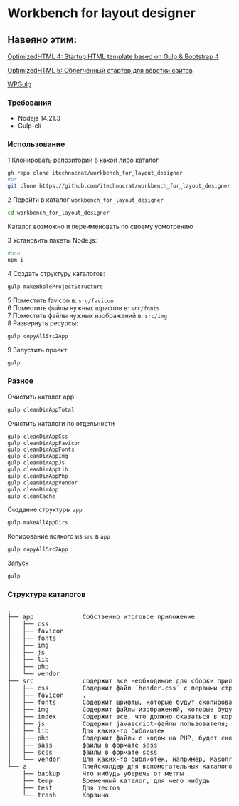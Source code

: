 # Workbench for layout designer

## Навеяно этим:

[OptimizedHTML 4: Startup HTML template based on Gulp & Bootstrap 4](https://github.com/agragregra/OptimizedHTML-4/)  

[OptimizedHTML 5: Облегчённый стартер для вёрстки сайтов](https://webdesign-master.ru/blog/tools/2019-07-15-optimizedhtml-5.html)  

[WPGulp](https://github.com/ahmadawais/WPGulp)  

### Требования

- Nodejs 14.21.3  
- Gulp-cli

### Использование

1 Клонировать репозиторий в какой либо каталог  

```sh
gh repo clone itechnocrat/workbench_for_layout_designer
#or
git clone https://github.com/itechnocrat/workbench_for_layout_designer
```

2 Перейти в каталог `workbench_for_layout_designer`

```sh
cd workbench_for_layout_designer
```

Каталог возможно и переименовать по своему усмотрению

3 Установить пакеты Node.js:  

```sh
#ncu
npm i
```

4 Создать структуру каталогов:  

```sh
gulp makeWholeProjectStructure
```

5 Поместить favicon в: `src/favicon`  
6 Поместить файлы нужных шрифтов в: `src/fonts`  
7 Поместить файлы нужных изображений в: `src/img`  
8 Развернуть ресурсы:  

```sh
gulp copyAllSrc2App
```  

9 Запустить проект:  

```sh
gulp
```

### Разное

Очистить каталог app  

```sh
gulp cleanDirAppTotal
```

Очистить каталоги по отдельности  

```sh
gulp cleanDirAppCss
gulp cleanDirAppFavicon
gulp cleanDirAppFonts
gulp cleanDirAppImg
gulp cleanDirAppJs
gulp cleanDirAppLib
gulp cleanDirAppPhp
gulp cleanDirAppVendor
gulp cleanDirApp
gulp cleanCache
```

Создание структуры `app`  

```sh
gulp makeAllAppDirs
```

Копирование всякого из `src` в `app`  

```sh
gulp copyAllSrc2App
```

Запуск  

```sh
gulp
```

### Структура каталогов

<pre>
.
├── app             Собственно итоговое приложение
│   ├── css
│   ├── favicon
│   ├── fonts
│   ├── img
│   ├── js
│   ├── lib
│   ├── php
│   └── vendor
├── src             содержит все необходимое для сборки приложения в каталог `app`
│   ├── css         Содержит файл `header.css` с первыми строчками будущего style.css, которые нельзя обработать sass
│   ├── favicon     .
│   ├── fonts       Содержит шрифты, которые будут скопированы в `./app/fonts`
│   ├── img         Содержит файлы изображений, которые будут скопированы в `./app/img`
│   ├── index       Содержит все, что должно оказаться в корне DocumentRoot web-сервера (в корне app)
│   ├── js          Содержит javascript-файлы пользователя; будет скопирован в `./app/js/custom.js` и в `./app/js/custom.min.js`
│   ├── lib         Для каких-то библиотек
│   ├── php         Содержит файлы с кодом на PHP, будет скопирована в app
│   ├── sass        файлы в формате sass
│   ├── scss        файлы в формате scss
│   └── vendor      Для каких-то библиотек, например, Мasonry, Lazy loading img & background
└── z               Плейсхолдер для вспомогательных каталогов
    ├── backup      Что нибудь уберечь от метлы
    ├── temp        Временный каталог, для чего нибудь
    ├── test        Для тестов
    └── trash       Корзина
</pre>
